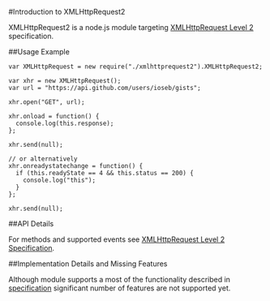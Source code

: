 #Introduction to XMLHttpRequest2 

XMLHttpRequest2 is a node.js module targeting [XMLHttpRequest Level 2][1] specification. 

[1]: http://www.w3.org/TR/XMLHttpRequest

##Usage Example

```
var XMLHttpRequest = new require("./xmlhttprequest2").XMLHttpRequest2;

var xhr = new XMLHttpRequest();
var url = "https://api.github.com/users/ioseb/gists";

xhr.open("GET", url);

xhr.onload = function() {
  console.log(this.response);
};

xhr.send(null);

// or alternatively
xhr.onreadystatechange = function() {
  if (this.readyState == 4 && this.status == 200) {
    console.log("this");
  }
};

xhr.send(null);
```

##API Details

For methods and supported events see [XMLHttpRequest Level 2 Specification][1].

##Implementation Details and Missing Features

Although module supports a most of the functionality described in [specification][1] significant number of features are not supported yet. 

